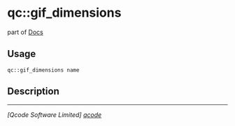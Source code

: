 qc::gif_dimensions
==================

part of [Docs](../index.md)

Usage
-----
`qc::gif_dimensions name`

Description
-----------


----------------------------------
*[Qcode Software Limited] [qcode]*

[qcode]: http://www.qcode.co.uk "Qcode Software"